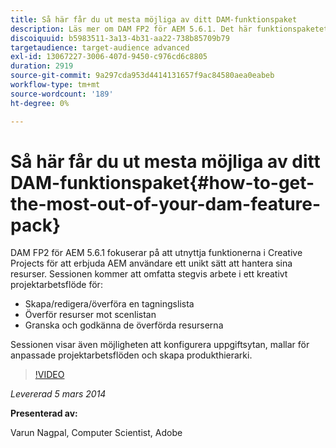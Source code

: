 ```yaml
---
title: Så här får du ut mesta möjliga av ditt DAM-funktionspaket
description: Läs mer om DAM FP2 för AEM 5.6.1. Det här funktionspaketet fokuserar på att utnyttja funktionerna i Creative Projects för att erbjuda ett unikt sätt att hantera materialanskaffning. Sessionen täcker steg-för-steg-arbetet i ett kreativt arbetsflöde för att skapa, redigera och överföra en tagningslista samt överföra resurser till tagningslistan. Det handlar också om att granska och godkänna överförda resurser. Du får också lära dig hur det går att konfigurera arbetsytan i Task, skapa mallar för anpassade projektarbetsflöden och skapa en produkthierarki.
discoiquuid: b5983511-3a13-4b31-aa22-738b85709b79
targetaudience: target-audience advanced
exl-id: 13067227-3006-407d-9450-c976cd6c8805
duration: 2919
source-git-commit: 9a297cda953d4414131657f9ac84580aea0eabeb
workflow-type: tm+mt
source-wordcount: '189'
ht-degree: 0%

---
```


# Så här får du ut mesta möjliga av ditt DAM-funktionspaket{#how-to-get-the-most-out-of-your-dam-feature-pack}

DAM FP2 för AEM 5.6.1 fokuserar på att utnyttja funktionerna i Creative Projects för att erbjuda AEM användare ett unikt sätt att hantera sina resurser. Sessionen kommer att omfatta stegvis arbete i ett kreativt projektarbetsflöde för:

* Skapa/redigera/överföra en tagningslista
* Överför resurser mot scenlistan
* Granska och godkänna de överförda resurserna

Sessionen visar även möjligheten att konfigurera uppgiftsytan, mallar för anpassade projektarbetsflöden och skapa produkthierarki.

>[!VIDEO](https://video.tv.adobe.com/v/19523/?quality=9)

*Levererad 5 mars 2014*

**Presenterad av:**

Varun Nagpal, Computer Scientist, Adobe

<!--
[Get back to the Overview](https://helpx.adobe.com/se/experience-manager/kt/eseminars/gems/aem-index.html)
-->
